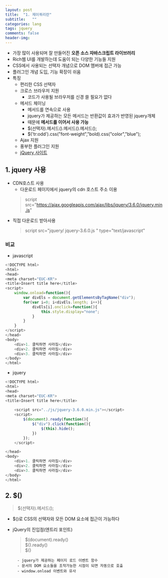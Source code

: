 ```yaml
---
layout: post
title:  "1. 제이쿼리란"
subtitle:   ""
categories: lang
tags: jquery
comments: false
header-img: 
---
```


- 가장 많이 사용되며 잘 만들어진 **오픈 소스 자바스크립트 라이브러리**
- Rich웹 UI를 개발하는데 도움이 되는 다양한 기능들 지원
- CSS에서 사용되는 선택자 개념으로 DOM 멤버에 접근 가능
- 플러그인 개념 도입, 기능 확장이 쉬움
- 특징
  - 편리한 CSS 선택자
  - 크로스 브라우저 지원
    - 코드가 사용될 브라우저를 신경 쓸 필요가 없다
  - 메서드 체이닝
  	- 메서드를 연속으로 사용
  	- jquery가 제공하는 모든 메서드는 반환값이 효과가 반영된 jquery개체
  	- 때문에 **메서드를 이어서 사용 가능**
  	- $(선택자).메서드().메서드().메서드();
  	- $('tr:odd').css("font-weight","bold).css("color","blue");
  - Ajax 지원
  - 풍부한 플러그인 지원
  - [jQuery 사이트](https://jquery.com)

## 1. jquery 사용
- CDN호스트 사용
  - 다운로드 페이지에서 jquery의 cdn 호스트 주소 이용   
  > script src="https://ajax.googleapis.com/ajax/libs/jquery/3.6.0/jquery.min.js"   
- 직접 다운로드 받아사용   
  > script src="jquery/ jquery-3.6.0.js " type="text/javascript"   

### 비교
- javascript   
```javascript
<!DOCTYPE html>
<html>
<head>
<meta charset="EUC-KR">
<title>Insert title here</title>
<script>
	window.onload=function(){
		var divEls = document.getElementsByTagName("div");
		for(var i=0; i<divEls.length; i++){
			divEls[i].onclick=function(){
				this.style.display="none";
			}
		}
	}
</script>
</head>
<body>
	<div>1. 클릭하면 사라짐</div>
	<div>2. 클릭하면 사라짐</div>
	<div>3. 클릭하면 사라짐</div>
</body>
</html>
```

- jquery   

```javascript
<!DOCTYPE html>
<html>
<head>
<meta charset="EUC-KR">
<title>Insert title here</title>
	
	<script src="../js/jquery-3.6.0.min.js"></script>
	<script>
		$(document).ready(function(){
			$("div").click(function(){
				$(this).hide();
			})
		});
	</script>

</head>
<body>
	<div>1. 클릭하면 사라짐</div>
	<div>2. 클릭하면 사라짐</div>
	<div>3. 클릭하면 사라짐</div>
</body>
</html>
```

## 2. $()   
> $(선택자).메서드();   

- $()로 CSS의 선택자와 모든 DOM 요소에 접근이 가능하다   

- jQuery의 진입점(엔트리 포인트)   
	> $(document).ready()   
	> $().ready()   
	> $()   

		- jquery가 제공하는 페이지 로드 이벤트 함수
		- 문서의 DOM 요소들을 조작가능한 시점이 되면 자동으로 호출
		- window.onload 이벤트와 유사   
